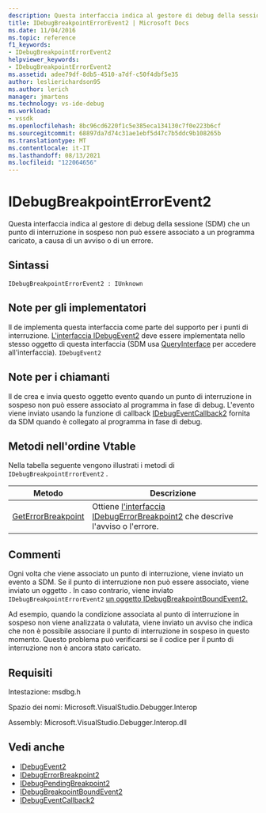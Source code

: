 ```yaml
---
description: Questa interfaccia indica al gestore di debug della sessione (SDM) che un punto di interruzione in sospeso non può essere associato a un programma caricato, a causa di un avviso o di un errore.
title: IDebugBreakpointErrorEvent2 | Microsoft Docs
ms.date: 11/04/2016
ms.topic: reference
f1_keywords:
- IDebugBreakpointErrorEvent2
helpviewer_keywords:
- IDebugBreakpointErrorEvent2
ms.assetid: adee79df-8db5-4510-a7df-c50f4dbf5e35
author: leslierichardson95
ms.author: lerich
manager: jmartens
ms.technology: vs-ide-debug
ms.workload:
- vssdk
ms.openlocfilehash: 8bc96cd6220f1c5e385eca134130c7f0e223b6cf
ms.sourcegitcommit: 68897da7d74c31ae1ebf5d47c7b5ddc9b108265b
ms.translationtype: MT
ms.contentlocale: it-IT
ms.lasthandoff: 08/13/2021
ms.locfileid: "122064656"
---
```

# <a name="idebugbreakpointerrorevent2"></a>IDebugBreakpointErrorEvent2
Questa interfaccia indica al gestore di debug della sessione (SDM) che un punto di interruzione in sospeso non può essere associato a un programma caricato, a causa di un avviso o di un errore.

## <a name="syntax"></a>Sintassi

```
IDebugBreakpointErrorEvent2 : IUnknown
```

## <a name="notes-for-implementers"></a>Note per gli implementatori
 Il de implementa questa interfaccia come parte del supporto per i punti di interruzione. [L'interfaccia IDebugEvent2](../../../extensibility/debugger/reference/idebugevent2.md) deve essere implementata nello stesso oggetto di questa interfaccia (SDM usa [QueryInterface](/cpp/atl/queryinterface) per accedere all'interfaccia). `IDebugEvent2`

## <a name="notes-for-callers"></a>Note per i chiamanti
 Il de crea e invia questo oggetto evento quando un punto di interruzione in sospeso non può essere associato al programma in fase di debug. L'evento viene inviato usando la funzione di callback [IDebugEventCallback2](../../../extensibility/debugger/reference/idebugeventcallback2.md) fornita da SDM quando è collegato al programma in fase di debug.

## <a name="methods-in-vtable-order"></a>Metodi nell'ordine Vtable
 Nella tabella seguente vengono illustrati i metodi di `IDebugBreakpointErrorEvent2` .

|Metodo|Descrizione|
|------------|-----------------|
|[GetErrorBreakpoint](../../../extensibility/debugger/reference/idebugbreakpointerrorevent2-geterrorbreakpoint.md)|Ottiene [l'interfaccia IDebugErrorBreakpoint2](../../../extensibility/debugger/reference/idebugerrorbreakpoint2.md) che descrive l'avviso o l'errore.|

## <a name="remarks"></a>Commenti
 Ogni volta che viene associato un punto di interruzione, viene inviato un evento a SDM. Se il punto di interruzione non può essere associato, viene inviato un oggetto . In caso contrario, viene inviato `IDebugBreakpointErrorEvent2` [un oggetto IDebugBreakpointBoundEvent2.](../../../extensibility/debugger/reference/idebugbreakpointboundevent2.md)

 Ad esempio, quando la condizione associata al punto di interruzione in sospeso non viene analizzata o valutata, viene inviato un avviso che indica che non è possibile associare il punto di interruzione in sospeso in questo momento. Questo problema può verificarsi se il codice per il punto di interruzione non è ancora stato caricato.

## <a name="requirements"></a>Requisiti
 Intestazione: msdbg.h

 Spazio dei nomi: Microsoft.VisualStudio.Debugger.Interop

 Assembly: Microsoft.VisualStudio.Debugger.Interop.dll

## <a name="see-also"></a>Vedi anche
- [IDebugEvent2](../../../extensibility/debugger/reference/idebugevent2.md)
- [IDebugErrorBreakpoint2](../../../extensibility/debugger/reference/idebugerrorbreakpoint2.md)
- [IDebugPendingBreakpoint2](../../../extensibility/debugger/reference/idebugpendingbreakpoint2.md)
- [IDebugBreakpointBoundEvent2](../../../extensibility/debugger/reference/idebugbreakpointboundevent2.md)
- [IDebugEventCallback2](../../../extensibility/debugger/reference/idebugeventcallback2.md)
